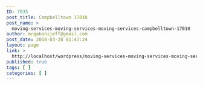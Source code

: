 ```yaml
---
ID: 7035
post_title: Campbelltown 17010
post_name: >
  moving-services-moving-services-moving-services-campbelltown-17010
author: mrgabonijeff@gmail.com
post_date: 2018-03-28 01:47:24
layout: page
link: >
  http://localhost/wordpress/moving-services-moving-services-moving-services-campbelltown-17010/
published: true
tags: [ ]
categories: [ ]
---
```

